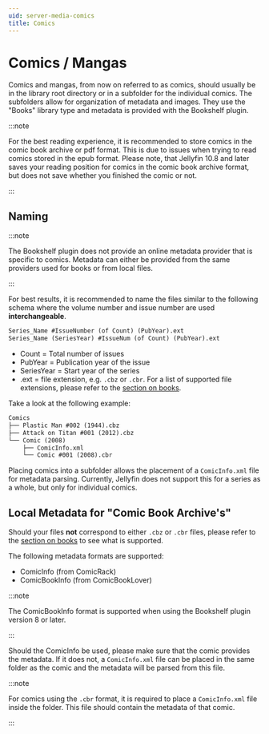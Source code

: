 ```yaml
---
uid: server-media-comics
title: Comics
---
```


# Comics / Mangas

Comics and mangas, from now on referred to as comics, should usually be in the library root directory or in a subfolder for the individual comics. The subfolders allow for organization of metadata and images. They use the "Books" library type and metadata is provided with the Bookshelf plugin.

:::note

For the best reading experience, it is recommended to store comics in the comic book archive or pdf format. This is due to issues when trying to read comics stored in the epub format. Please note, that Jellyfin 10.8 and later saves your reading position for comics in the comic book archive format, but does not save whether you finished the comic or not.

:::

## Naming

:::note

The Bookshelf plugin does not provide an online metadata provider that is specific to comics. Metadata can either be provided from the same providers used for books or from local files.

:::

For best results, it is recommended to name the files similar to the following schema where the volume number and issue number are used **interchangeable**.

```txt
Series_Name #IssueNumber (of Count) (PubYear).ext
Series_Name (SeriesYear) #IssueNum (of Count) (PubYear).ext
```

- Count = Total number of issues
- PubYear = Publication year of the issue
- SeriesYear = Start year of the series
- .ext = file extension, e.g. `.cbz` or `.cbr`. For a list of supported file extensions, please refer to the [section on books](/docs/general/server/media/books).

Take a look at the following example:

```txt
Comics
├── Plastic Man #002 (1944).cbz
├── Attack on Titan #001 (2012).cbz
└── Comic (2008)
    ├── ComicInfo.xml
    └── Comic #001 (2008).cbr
```

Placing comics into a subfolder allows the placement of a `ComicInfo.xml` file for metadata parsing. Currently, Jellyfin does not support this for a series as a whole, but only for individual comics.

## Local Metadata for "Comic Book Archive's"

Should your files **not** correspond to either `.cbz` or `.cbr` files, please refer to the [section on books](/docs/general/server/media/books) to see what is supported.

The following metadata formats are supported:

- ComicInfo (from ComicRack)
- ComicBookInfo (from ComicBookLover)

:::note

The ComicBookInfo format is supported when using the Bookshelf plugin version 8 or later.

:::

Should the ComicInfo be used, please make sure that the comic provides the metadata. If it does not, a `ComicInfo.xml` file can be placed in the same folder as the comic and the metadata will be parsed from this file.

:::note

For comics using the `.cbr` format, it is required to place a `ComicInfo.xml` file inside the folder. This file should contain the metadata of that comic.

:::

